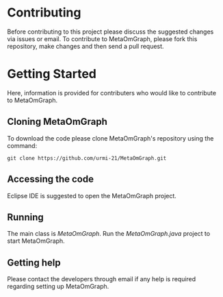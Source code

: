 # Contributing

Before contributing to this project please discuss the suggested changes via issues or email.
To contribute to MetaOmGraph, please fork this repository, make changes and then send a pull request.


# Getting Started
Here, information is provided for contributers who would like to contribute to MetaOmGraph.


## Cloning MetaOmGraph
To download the code please clone MetaOmGraph's repository using the command:

```
git clone https://github.com/urmi-21/MetaOmGraph.git
```

## Accessing the code
Eclipse IDE is suggested to open the MetaOmGraph project.

## Running
The main class is _MetaOmGraph_. Run the _MetaOmGraph.java_ project to start MetaOmGraph.

## Getting help
Please contact the developers through email if any help is required regarding setting up MetaOmGraph.